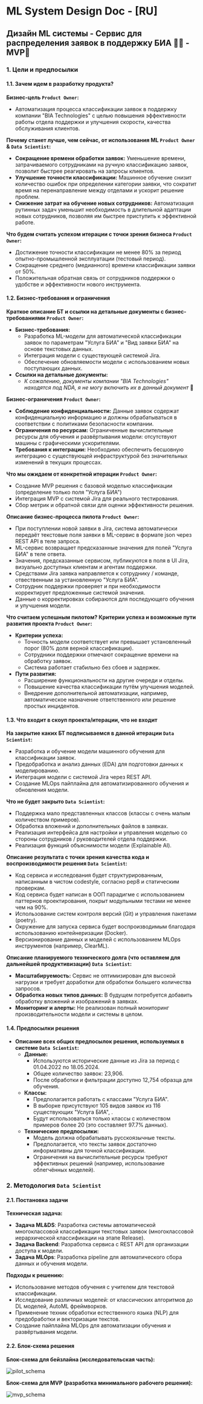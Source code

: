 
# ML System Design Doc - [RU]
## Дизайн ML системы - Сервис для распределения заявок в поддержку БИА 👨‍💻 - MVP🚀

### 1. Цели и предпосылки 

#### 1.1. Зачем идем в разработку продукта?

**Бизнес-цель `Product Owner`:**

-   Автоматизация процесса классификации заявок в поддержку компании "BIA Technologies" с целью повышения эффективности работы отдела поддержки и улучшения скорости, качества обслуживания клиентов.

**Почему станет лучше, чем сейчас, от использования ML `Product Owner` & `Data Scientist`:**

-   **Сокращение времени обработки заявок:** Уменьшение времени, затрачиваемого сотрудниками на ручную классификацию заявок, позволит быстрее реагировать на запросы клиентов.
-   **Улучшение точности классификации:** Машинное обучение снизит количество ошибок при определении категории заявки, что сократит время на перенаправление между отделами и ускорит решение проблем.
-   **Снижение затрат на обучение новых сотрудников:** Автоматизация рутинных задач уменьшит необходимость в длительной адаптации новых сотрудников, позволяя им быстрее приступить к эффективной работе.

**Что будем считать успехом итерации с точки зрения бизнеса `Product Owner`:**

-   Достижение точности классификации не менее 80% за период опытно-промышленной эксплуатации (тестовый период).
-   Сокращение среднего (медианного) времени классификации заявки от 50%.
-   Положительная обратная связь от сотрудников поддержки о удобстве и эффективности нового инструмента.

#### 1.2. Бизнес-требования и ограничения

**Краткое описание БТ и ссылки на детальные документы с бизнес-требованиями `Product Owner`:**
   
   -   **Бизнес-требования:**
       -   Разработка ML-модели для автоматической классификации заявок по параметрам "Услуга БИА" и "Вид заявки БИА" на основе текстовых данных.
       -   Интеграция модели с существующей системой Jira.
       -   Обеспечение обновляемости модели с использованием новых поступающих данных.
   -   **Ссылки на детальные документы:**
       -   *К сожалению, документы компании "BIA Technologies" находятся под NDA, я не могу включить их в данный документ* 🥲
    
**Бизнес-ограничения `Product Owner`:**
    
   -   **Соблюдение конфиденциальности:** Данные заявок содержат конфиденциальную информацию и должны обрабатываться в соответствии с политиками безопасности компании.
   -   **Ограничения по ресурсам:** Ограниченные вычислительные ресурсы для обучения и развёртывания модели: отсутствуют машины с графическими ускорителями.
   -   **Требования к интеграции:** Необходимо обеспечить бесшовную интеграцию с существующей инфраструктурой без значительных изменений в текущих процессах.
   
 **Что мы ожидаем от конкретной итерации `Product Owner`:**
    
  -   Создание MVP решения с базовой моделью классификации (определение только поля "Услуга БИА")
  -   Интеграция MVP с системой Jira для реального тестирования.
  -   Сбор метрик и обратной связи для оценки эффективности решения.

 **Описание бизнес-процесса пилота `Product Owner`:**
    
   -   При поступлении новой заявки в Jira, система автоматически передаёт текстовые поля заявки в ML-сервис в формате json через REST API в теле запроса.
   -   ML-сервис возвращает предсказанные значения для полей "Услуга БИА" в теле ответа.
   - Значения, предсказанные сервисом, публикуются в поля в UI Jira, визуально доступных клиентам и агентам поддержки.
   - Средствами Jira заявка направляется к сотруднику / команде, отвественным за установленную "Услуга БИА".
   -   Сотрудник поддержки проверяет и при необходимости корректирует предложенные системой значения.
   -   Данные о корректировках собираются для последующего обучения и улучшения модели.
 
**Что считаем успешным пилотом? Критерии успеха и возможные пути развития проекта `Product Owner`:**
    
   -   **Критерии успеха:**
       -   Точность модели соответствует или превышает установленный порог (80% доля верной классификации).
       -   Сотрудники поддержки отмечают сокращение времени на обработку заявок.
       -   Система работает стабильно без сбоев и задержек.
   -   **Пути развития:**
       -   Расширение функциональности на другие очереди и отделы.
       -   Повышение качества классификации путём улучшения моделей.
       -   Внедрение дополнительной автоматизации, например, автоматическое назначение ответственного или решение простых инцидентов.

#### 1.3. Что входит в скоуп проекта/итерации, что не входит

**На закрытие каких БТ подписываемся в данной итерации `Data Scientist`:**
    
   -   Разработка и обучение модели машинного обучения для классификации заявок.
   -   Предобработка и анализ данных (EDA) для подготовки данных к моделированию.
   -   Интеграция модели с системой Jira через REST API.
   -   Создание MLOps пайплайна для автоматизированного обучения и обновления модели.

**Что не будет закрыто `Data Scientist`:**
    
   -   Поддержка мало представленных классов (классы с очень малым количеством примеров).
   -   Обработка вложений и дополнительных файлов в заявках.
   -   Реализация интерфейса для настройки и управления моделью со стороны сотрудников / руководителей отдела поддержки.
   -   Реализация функций объяснимости модели (Explainable AI).

**Описание результата с точки зрения качества кода и воспроизводимости решения `Data Scientist`:**
    
   -   Код сервиса и исследования будет структурированным, написанным в чистом codestyle, согласно pep8 и статическим проверкам.
   - Код сервиса будет написан в ООП парадигме с использованием паттернов проектирования, покрыт модульными тестами не менее чем на 90%.
   -   Использование систем контроля версий (Git) и управления пакетами (poetry).
   -   Окружение для запуска сервиса будет воспроизводимым благодаря использованию контейнеризации (Docker).
   -   Версионирование данных и моделей с использованием MLOps инструментов (например, ClearML).

**Описание планируемого технического долга (что оставляем для дальнейшей продуктивизации) `Data Scientist`:**
    
   -   **Масштабируемость:** Сервис не оптимизирован для высокой нагрузки и требует доработки для обработки большего количества запросов.
   -   **Обработка новых типов данных:** В будущем потребуется добавить обработку вложений и изображений в заявках.
   -   **Мониторинг и алерты:** Не реализован полный мониторинг производительности модели и системы в целом.

#### 1.4. Предпосылки решения

-   **Описание всех общих предпосылок решения, используемых в системе `Data Scientist`:**
    -   **Данные:**
        -   Используются исторические данные из Jira за период с 01.04.2022 по 18.05.2024.
        -   Общее количество заявок: 23,906.
        -   После обработки и фильтрации доступно 12,754 образца для обучения.
    -   **Классы:**
        -   Предполагается работать с классами "Услуга БИА".
        -   В выборке присутствуют 105 видов заявок из 116 существующих "Услуга БИА", .
        -   Будут использоваться только классы с количеством примеров более 20 (это составляет 97.7% данных).
    -   **Технические предпосылки:**
        -   Модель должна обрабатывать русскоязычные тексты.
        -   Предполагается, что тексты заявок достаточно информативны для точной классификации.
        -   Ограничения на вычислительные ресурсы требуют эффективных решений (например, использование облегчённых моделей).

### 2. Методология `Data Scientist`

#### 2.1. Постановка задачи

 **Техническая задача:**
   -   **Задача ML&DS**: Разработка системы автоматической многоклассовой классификации текстовых заявок (многоклассовой иерархической классификации на этапе Release).
  - **Задача Backend**: Разработка сервиса с REST API для организации доступа к модели.
  - **Задача MLOps**: Разработка pipeline для автоматического сбора данных и обучения модели. 
 
 **Подходы к решению:**
   -   Использование методов обучения с учителем для текстовой классификации.
   -   Исследование различных моделей: от классических алгоритмов до DL моделей, AutoML фреймворков.
   -   Применение техник обработки естественного языка (NLP) для предобработки и векторизации текстов.
   -   Создание пайплайна MLOps для автоматизации обучения и развёртывания модели.

#### 2.2. Блок-схема решения

**Блок-схема для бейзлайна (исследовательская часть):**

![pilot_schema](./img/schema_pilot.png)

**Блок-схема для MVP (разработка минимального рабочего решения):**

![mvp_schema](./img/schema_mvp.png)